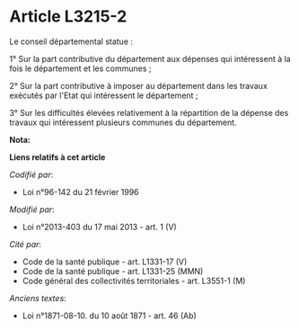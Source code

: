 # Article L3215-2

Le conseil départemental  statue : 

1° Sur la part contributive du département aux dépenses qui intéressent à la fois le département et les communes ; 

2° Sur la part contributive à imposer au département dans les travaux exécutés par l'Etat qui intéressent le département ; 

3° Sur les difficultés élevées relativement à la répartition de la dépense des travaux qui intéressent plusieurs communes du
département.

**Nota:**



**Liens relatifs à cet article**

_Codifié par_:

  - Loi n°96-142 du 21 février 1996

_Modifié par_:

  - Loi n°2013-403 du 17 mai 2013 - art. 1 (V)

_Cité par_:

  - Code de la santé publique - art. L1331-17 (V)
  - Code de la santé publique - art. L1331-25 (MMN)
  - Code général des collectivités territoriales - art. L3551-1 (M)

_Anciens textes_:

  - Loi n°1871-08-10. du 10 août 1871 - art. 46 (Ab)
